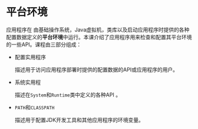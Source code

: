 # 平台环境

应用程序在 由基础操作系统，Java虚拟机，类库以及启动应用程序时提供的各种配置数据定义的**平台环境**中运行。本课介绍了应用程序用来检查和配置其平台环境的一些API。课程由三部分组成：

- 配置实用程序
    
    描述用于访问应用程序部署时提供的配置数据的API或应用程序的用户。

- 系统实用程

    描述在`System`和`Runtime`类中定义的各种API 。
    
- `PATH`和`CLASSPATH`

    描述用于配置JDK开发工具和其他应用程序的环境变量。